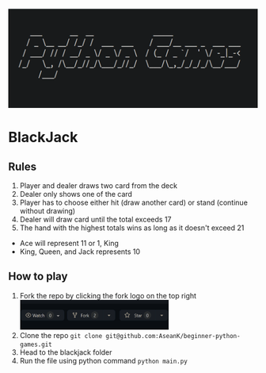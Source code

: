 <p align="center">
  <a href="https://github.com/AseanK/beginner-python-games" target="_blank">
    <img src="../images/logo.png" width = "2560px" height = "200px">
  </a>
</p>


# BlackJack

## Rules
1. Player and dealer draws two card from the deck
2. Dealer only shows one of the card
3. Player has to choose either hit (draw another card) or stand (continue without drawing)
4. Dealer will draw card until the total exceeds 17
5. The hand with the highest totals wins as long as it doesn't exceed 21


- Ace will represent 11 or 1, King
- King, Queen, and Jack represents 10

## How to play
1. Fork the repo by clicking the fork logo on the top right <img src="../images/fork.png" width="300" height="60">
2. Clone the repo `git clone git@github.com:AseanK/beginner-python-games.git`
3. Head to the blackjack folder
4. Run the file using python command `python main.py`
